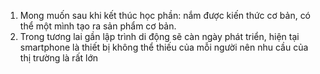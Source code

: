 1. Mong muốn sau khi kết thúc học phần: nắm được kiến thức cơ bản, có thể một mình tạo ra sản phẩm cơ bản.
2. Trong tương lai gần lập trình di động sẽ càn ngày phát triển, hiện tại smartphone là thiết bị không thể thiếu của mỗi người nên nhu cầu của thị trường là rất lớn 
